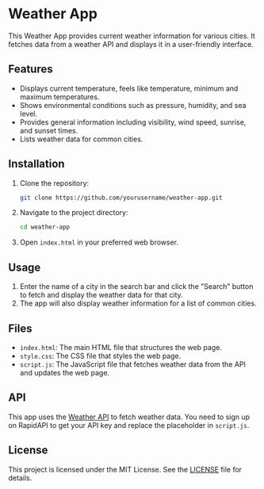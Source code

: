 # Weather App

This Weather App provides current weather information for various cities. It fetches data from a weather API and displays it in a user-friendly interface.

## Features

- Displays current temperature, feels like temperature, minimum and maximum temperatures.
- Shows environmental conditions such as pressure, humidity, and sea level.
- Provides general information including visibility, wind speed, sunrise, and sunset times.
- Lists weather data for common cities.

## Installation

1. Clone the repository:
    ```sh
    git clone https://github.com/yourusername/weather-app.git
    ```
2. Navigate to the project directory:
    ```sh
    cd weather-app
    ```
3. Open `index.html` in your preferred web browser.

## Usage

1. Enter the name of a city in the search bar and click the "Search" button to fetch and display the weather data for that city.
2. The app will also display weather information for a list of common cities.

## Files

- `index.html`: The main HTML file that structures the web page.
- `style.css`: The CSS file that styles the web page.
- `script.js`: The JavaScript file that fetches weather data from the API and updates the web page.

## API

This app uses the [Weather API](https://rapidapi.com/weather-api138/api/weather-api138) to fetch weather data. You need to sign up on RapidAPI to get your API key and replace the placeholder in `script.js`.

## License

This project is licensed under the MIT License. See the [LICENSE](LICENSE) file for details.
